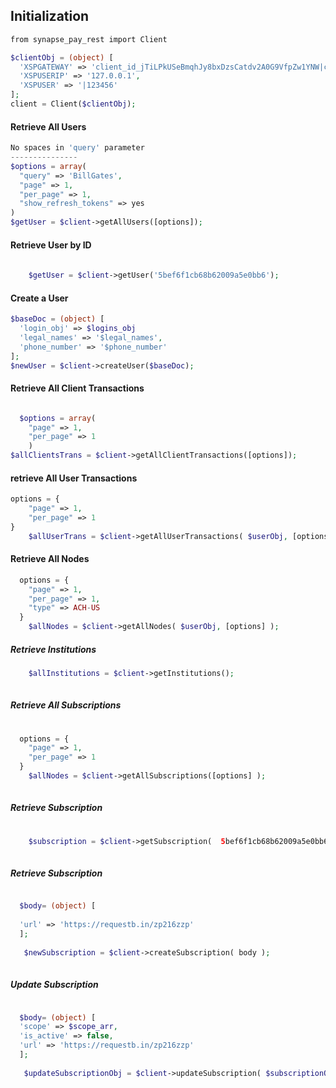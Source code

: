 ## Initialization

```php
from synapse_pay_rest import Client

$clientObj = (object) [
  'XSPGATEWAY' => 'client_id_jTiLPkUSeBmqhJy8bxDzsCatdv2A0G9VfpZw1YNW|client_secret_OsJtbPR3SFYjy6wqEhNWX0H2molTdDQfK8ka9Cip',
  'XSPUSERIP' => '127.0.0.1',
  'XSPUSER' => '|123456'
];
client = Client($clientObj);
```

#### Retrieve All Users

```php
No spaces in 'query' parameter
---------------
$options = array(
  "query" => 'BillGates',
  "page" => 1,
  "per_page" => 1,
  "show_refresh_tokens" => yes
)
$getUser = $client->getAllUsers([options]);

```

#### Retrieve User by ID

```php
  
    $getUser = $client->getUser('5bef6f1cb68b62009a5e0bb6');
```

#### Create a User

```php
$baseDoc = (object) [
  'login_obj' => $logins_obj
  'legal_names' => '$legal_names',
  'phone_number' => '$phone_number'
];
$newUser = $client->createUser($baseDoc);
```

#### Retrieve All Client Transactions
```php

  $options = array(
    "page" => 1,
    "per_page" => 1
    )
$allClientsTrans = $client->getAllClientTransactions([options]);
```

#### retrieve All User Transactions
```php
options = {
    "page" => 1,
    "per_page" => 1
}
    $allUserTrans = $client->getAllUserTransactions( $userObj, [options] );
```

#### Retrieve All Nodes

```php
  options = {
    "page" => 1,
    "per_page" => 1,
    "type" => ACH-US
  }
    $allNodes = $client->getAllNodes( $userObj, [options] );
```


##### Retrieve Institutions
```php
    $allInstitutions = $client->getInstitutions();
    
```

##### Retrieve All Subscriptions
```php
   
  options = {
    "page" => 1,
    "per_page" => 1
  }
    $allNodes = $client->getAllSubscriptions([options] );
    
```


##### Retrieve Subscription
```php
  
    $subscription = $client->getSubscription(  5bef6f1cb68b62009a5e0bb6' );
    
```

##### Retrieve Subscription
```php  

  $body= (object) [
  
  'url' => 'https://requestb.in/zp216zzp'
  ];
  
   $newSubscription = $client->createSubscription( body );
    
```

##### Update Subscription
```php  

  $body= (object) [
  'scope' => $scope_arr,
  'is_active' => false,
  'url' => 'https://requestb.in/zp216zzp'
  ];
  
   $updateSubscriptionObj = $client->updateSubscription( $subscriptionObj, $body );
    
```
